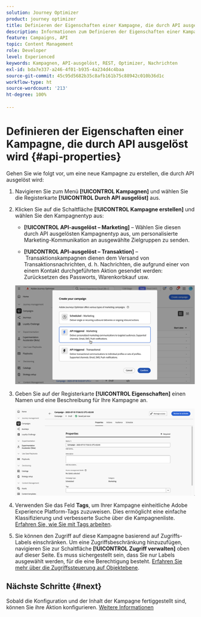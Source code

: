 ```yaml
---
solution: Journey Optimizer
product: journey optimizer
title: Definieren der Eigenschaften einer Kampagne, die durch API ausgelöst wird
description: Informationen zum Definieren der Eigenschaften einer Kampagne, die durch API ausgelöst wird.
feature: Campaigns, API
topic: Content Management
role: Developer
level: Experienced
keywords: Kampagnen, API-ausgelöst, REST, Optimizer, Nachrichten
exl-id: bda7e337-a246-4f01-b935-4a234d4c4baa
source-git-commit: 45c95d5682b35c8afb161b75c88942c010b36d1c
workflow-type: ht
source-wordcount: '213'
ht-degree: 100%

---
```


# Definieren der Eigenschaften einer Kampagne, die durch API ausgelöst wird {#api-properties}

Gehen Sie wie folgt vor, um eine neue Kampagne zu erstellen, die durch API ausgelöst wird:

1. Navigieren Sie zum Menü **[!UICONTROL Kampagnen]** und wählen Sie die Registerkarte **[!UICONTROL Durch API ausgelöst]** aus.

1. Klicken Sie auf die Schaltfläche **[!UICONTROL Kampagne erstellen]** und wählen Sie den Kampagnentyp aus:

   * **[!UICONTROL API-ausgelöst – Marketing]** – Wählen Sie diesen durch API ausgelösten Kampagnentyp aus, um personalisierte Marketing-Kommunikation an ausgewählte Zielgruppen zu senden.

   * **[!UICONTROL API-ausgelöst – Transaktion]** – Transaktionskampagnen dienen dem Versand von Transaktionsnachrichten, d. h. Nachrichten, die aufgrund einer von einem Kontakt durchgeführten Aktion gesendet werden: Zurücksetzen des Passworts, Warenkorbkauf usw.

   ![](assets/api-triggered-modal.png)

1. Geben Sie auf der Registerkarte **[!UICONTROL Eigenschaften]** einen Namen und eine Beschreibung für Ihre Kampagne an.

   ![](assets/create-campaign-properties.png)

1. Verwenden Sie das Feld **Tags**, um Ihrer Kampagne einheitliche Adobe Experience Platform-Tags zuzuweisen. Dies ermöglicht eine einfache Klassifizierung und verbesserte Suche über die Kampagnenliste. [Erfahren Sie, wie Sie mit Tags arbeiten](../start/search-filter-categorize.md#tags).

1. Sie können den Zugriff auf diese Kampagne basierend auf Zugriffs-Labels einschränken. Um eine Zugriffsbeschränkung hinzuzufügen, navigieren Sie zur Schaltfläche **[!UICONTROL Zugriff verwalten]** oben auf dieser Seite. Es muss sichergestellt sein, dass Sie nur Labels ausgewählt werden, für die eine Berechtigung besteht. [Erfahren Sie mehr über die Zugriffssteuerung auf Objektebene](../administration/object-based-access.md).

## Nächste Schritte {#next}

Sobald die Konfiguration und der Inhalt der Kampagne fertiggestellt sind, können Sie ihre Aktion konfigurieren. [Weitere Informationen](api-triggered-campaign-action.md)
